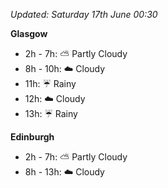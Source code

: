 *Updated: Saturday 17th June 00:30*

**Glasgow**

* 2h - 7h: :partly_sunny: Partly Cloudy
* 8h - 10h: :cloud: Cloudy
* 11h: :umbrella: Rainy
* 12h: :cloud: Cloudy
* 13h: :umbrella: Rainy

**Edinburgh**

* 2h - 7h: :partly_sunny: Partly Cloudy
* 8h - 13h: :cloud: Cloudy
